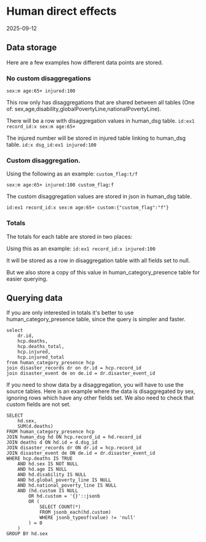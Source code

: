 # Human direct effects
2025-09-12

## Data storage
Here are a few examples how different data points are stored.

### No custom disaggregations
`sex:m age:65+ injured:100`

This row only has disaggregations that are shared between all tables (One of: sex,age,disability,globalPovertyLine,nationalPovertyLine).

There will be a row with disaggregation values in human_dsg table.
`id:ex1 record_id:x sex:m age:65+`

The injured number will be stored in injured table linking to human_dsg table.
`id:x dsg_id:ex1 injured:100`

### Custom disaggregation.
Using the following as an example:
`custom_flag:t/f`

`sex:m age:65+ injured:100 custom_flag:f`

The custom disaggregation values are stored in json in human_dsg table.

`id:ex1 record_id:x sex:m age:65+ custom:{"custom_flag":"f"}`

### Totals

The totals for each table are stored in two places:

Using this as an example:
`id:ex1 record_id:x injured:100`

It will be stored as a row in disaggregation table with all fields set to null.

But we also store a copy of this value in human_category_presence table for easier querying.

## Querying data
If you are only interested in totals it's better to use human_category_presence table, since the query is simpler and faster.

```
select
	dr.id,
	hcp.deaths,
	hcp.deaths_total,
	hcp.injured,
	hcp.injured_total 
from human_category_presence hcp
join disaster_records dr on dr.id = hcp.record_id
join disaster_event de on de.id = dr.disaster_event_id 
```

If you need to show data by a disaggregation, you will have to use the source tables. Here is an example where the data is disaggregated by sex, ignoring rows which have any other fields set. We also need to check that custom fields are not set.

```
SELECT
	hd.sex,
	SUM(d.deaths)
FROM human_category_presence hcp
JOIN human_dsg hd ON hcp.record_id = hd.record_id
JOIN deaths d ON hd.id = d.dsg_id
JOIN disaster_records dr ON dr.id = hcp.record_id
JOIN disaster_event de ON de.id = dr.disaster_event_id 
WHERE hcp.deaths IS TRUE
	AND hd.sex IS NOT NULL
	AND hd.age IS NULL
	AND hd.disability IS NULL
	AND hd.global_poverty_line IS NULL
	AND hd.national_poverty_line IS NULL
	AND (hd.custom IS NULL
		OR hd.custom = '{}'::jsonb
		OR (
			SELECT COUNT(*)
			FROM jsonb_each(hd.custom)
			WHERE jsonb_typeof(value) != 'null'
		) = 0
	)
GROUP BY hd.sex
```
